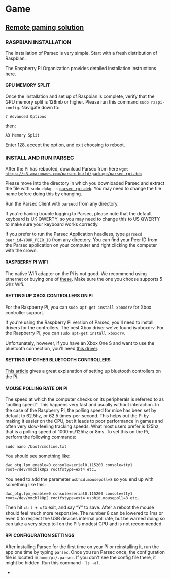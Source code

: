 # Game

## [Remote gaming solution](https://www.youtube.com/watch?v=sjO95WmyCc0)

### **RASPBIAN INSTALLATION**

The installation of Parsec is very simple. Start with a fresh distribution of Raspbian. 

The Raspberry Pi Organization provides detailed installation instructions [here](https://www.raspberrypi.org/documentation/installation/installing-images/).

#### **GPU MEMORY SPLIT**

Once the installation and set up of Raspbian is complete, verify that the GPU memory split is 128mb or higher. Please run this command `sudo raspi-config`. Navigate down to:

`7 Advanced Options`

then:

`A3 Memory Split`

Enter 128, accept the option, and exit choosing to reboot.

### **INSTALL AND RUN PARSEC**

After the Pi has rebooted, download Parsec from here `wget` [`https://s3.amazonaws.com/parsec-build/package/parsec-rpi.deb`](https://s3.amazonaws.com/parsec-build/package/parsec-rpi.deb)

Please move into the directory in which you downloaded Parsec and extract the file with  `sudo dpkg -i` [`parsec-rpi.deb`](https://parsec-rpi.deb/). You may need to change the file name before doing this by changing.

Run the Parsec Client with `parsecd` from any directory.

If you're having trouble logging to Parsec, please note that the default keyboard is UK QWERTY, so you may need to change this to US QWERTY to make sure your keyboard works correctly.

If you prefer to run the Parsec Application headless, type `parsecd peer_id=YOUR_PEER_ID` from any directory. You can find your Peer ID from the Parsec application on your computer and right clicking the computer with the crown.

#### **RASPBERRY PI WIFI**

The native Wifi adapter on the Pi is not good. We recommend using ethernet or buying one of [these](https://www.amazon.com/Edimax-Adapter-Supports-MU-MIMO-EW-7822ULC/dp/B01MY7PL10/ref=sr_1_2?s=electronics&ie=UTF8&qid=1516079377&sr=1-2&keywords=edimax+wifi+adapter+5+ghz). Make sure the one you choose supports 5 Ghz Wifi.

#### **SETTING UP XBOX CONTROLLERS ON PI**

For the Raspberry Pi, you can `sudo apt-get install xboxdrv` for Xbox controller support. 

If you're using the Raspberry Pi version of Parsec, you'll need to install drivers for the controllers. The best Xbox driver we've found is xboxdrv. For the Raspberry Pi, you can `sudo apt-get install xboxdrv`.

Unfortunately, however, if you have an Xbox One S and want to use the bluetooth connection, you'll need [this driver](https://github.com/atar-axis/xpadneo/). 

#### **SETTING UP OTHER BLUETOOTH CONTROLLERS**

[This article](https://lifehacker.com/everything-you-need-to-set-up-bluetooth-on-the-raspberr-1768482065) gives a great explanation of setting up bluetooth controllers on the Pi.

#### **MOUSE POLLING RATE ON PI**

The speed at which the computer checks on its peripherals is referred to as “polling speed”. This happens very fast and usually without interaction. In the case of the Raspberry Pi, the polling speed for mice has been set by default to 62.5hz, or 62.5 times-per-second. This helps out the Pi by making it easier on the CPU, but it leads to poor performance in games and often very slow-feeling tracking speeds. What most users prefer is 125hz, that is a polling speed of 1000ms/125hz or 8ms. To set this on the Pi, perform the following commands:

`sudo nano /boot/cmdline.txt`

You should see something like:

`dwc_otg.lpm_enable=0 console=serial0,115200 console=tty1 root=/dev/mmcblk0p2 rootfstype=ext4 etc…`

You need to add the parameter `usbhid.mousepoll=8` so you end up with something like this:

`dwc_otg.lpm_enable=0 console=serial0,115200 console=tty1 root=/dev/mmcblk0p2 rootfstype=ext4 usbhid.mousepoll=8 etc…`

Then hit `ctrl + x` to exit, and say “Y” to save. After a reboot the mouse should feel much more responsive. The number 8 can be lowered to 1ms or even 0 to respect the USB devices internal poll rate, but be warned doing so can take a very steep toll on the Pi’s modest CPU and is not recommended.

#### **RPI CONFIGURATION SETTINGS**

After installing Parsec for the first time on your Pi or reinstalling it, run the app one time by typing `parsec`. Once you run Parsec once, the configuration file is located in `home/pi/.parsec`. If you don't see the config file there, it might be hidden. Run this command - `ls -al`.

-


